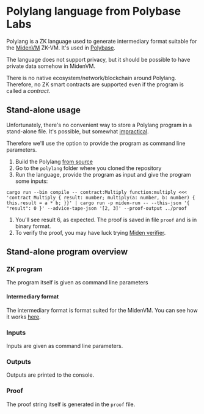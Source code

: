 # Polylang language from Polybase Labs

Polylang is a ZK language used to generate intermediary format suitable for the [MidenVM](https://github.com/0xPolygonMiden/miden-vm) ZK-VM. It's used in [Polybase](https://polybase.xyz/).

The language does not support privacy, but it should be possible to have private data somehow in MidenVM.

There is no native ecosystem/network/blockchain around Polylang. Therefore, no ZK smart contracts are supported even if the program is called a _contract_.

## Stand-alone usage

Unfortunately, there's no convenient way to store a Polylang program in a stand-alone file. It's possible, but somewhat [impractical](https://polylang.dev/docs/getting-started/polylang-lib).

Therefore we'll use the option to provide the program as command line parameters.

1. Build the Polylang [from source](https://polylang.dev/docs/getting-started/building-from-source)
1. Go to the `polylang` folder where you cloned the repository
1. Run the language, provide the program as input and give the program some inputs:

```
cargo run --bin compile -- contract:Multiply function:multiply <<< 'contract Multiply { result: number; multiply(a: number, b: number) { this.result = a * b; }}' | cargo run -p miden-run -- --this-json '{ "result": 0 }' --advice-tape-json '[2, 3]' --proof-output ../proof
```

1. You'll see result 6, as expected. The proof is saved in file `proof` and is in binary format.
1. To verify the proof, you may have luck trying [Miden verifier](https://crates.io/crates/miden-verifier).

## Stand-alone program overview

### ZK program

The program itself is given as command line parameters

#### Intermediary format

The intermediary format is format suited for the MidenVM. You can see how it works [here](https://0xpolygonmiden.github.io/examples/).

### Inputs

Inputs are given as command line parameters.

### Outputs

Outputs are printed to the console.

### Proof

The proof string itself is generated in the `proof` file.
